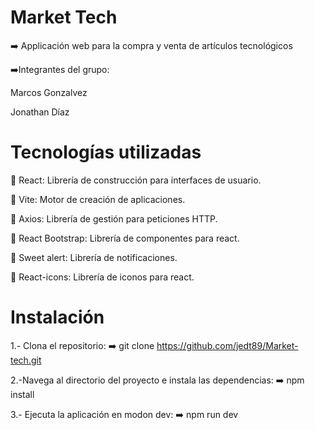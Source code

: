 # Market Tech

➡️ Applicación web para la compra y venta de artículos tecnológicos


➡️Integrantes del grupo:

Marcos Gonzalvez

Jonathan Díaz


# Tecnologías utilizadas 

🚀 React: Librería de construcción para interfaces de usuario.

🚀 Vite: Motor de creación de aplicaciones.

🚀 Axios: Librería de gestión para peticiones HTTP.

🚀 React Bootstrap: Librería de componentes para react.

🚀 Sweet alert: Librería de notificaciones.

🚀 React-icons: Librería de iconos para react.



# Instalación

1.- Clona el repositorio:
➡️ git clone https://github.com/jedt89/Market-tech.git

2.-Navega al directorio del proyecto e instala las dependencias:
➡️ npm install

3.- Ejecuta la aplicación en modon dev:
➡️ npm run dev
